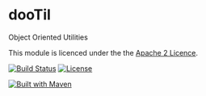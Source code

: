 # dooTil
Object Oriented Utilities

This module is licenced under the the [Apache 2 Licence](https://www.apache.org/licenses/LICENSE-2.0.html).

[![Build Status](https://api.travis-ci.org/catalean/dooTil.png?branch=master)](https://travis-ci.org/catalean/dooTil) [![License](http://img.shields.io/badge/license-Apache2-red.svg)](http://opensource.org/licenses/apache-2.0)

[![Built with Maven](http://maven.apache.org/images/logos/maven-feather.png)](http://maven.org/)
